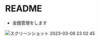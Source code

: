 # README

- 金銭管理をします

![スクリーンショット 2023-03-08 23 02 45](https://user-images.githubusercontent.com/89014751/223733017-8e972533-0270-4400-88ce-5dc883f310b5.png)
